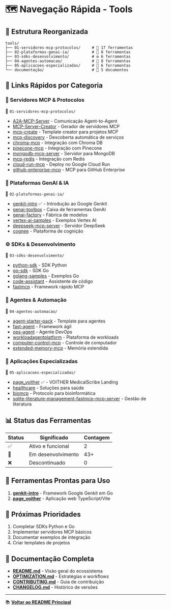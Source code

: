 # 🗺️ Navegação Rápida - Tools

## 📁 Estrutura Reorganizada

```
tools/
├── 01-servidores-mcp-protocolos/     # 🔌 17 ferramentas
├── 02-plataformas-genai-ia/          # 🤖 8 ferramentas
├── 03-sdks-desenvolvimento/          # ⚙️ 6 ferramentas  
├── 04-agentes-automacao/             # 🎯 8 ferramentas
├── 05-aplicacoes-especializadas/     # 🏥 6 ferramentas
└── documentação/                     # 📖 5 documentos
```

## 🔗 Links Rápidos por Categoria

### 🔌 Servidores MCP & Protocolos
📁 `01-servidores-mcp-protocolos/`

- [A2A-MCP-Server](./01-servidores-mcp-protocolos/A2A-MCP-Server/) - Comunicação Agent-to-Agent
- [MCP-Server-Creator](./01-servidores-mcp-protocolos/MCP-Server-Creator/) - Gerador de servidores MCP
- [mcp-create](./01-servidores-mcp-protocolos/mcp-create/) - Template creator para projetos MCP
- [mcp-discovery](./01-servidores-mcp-protocolos/mcp-discovery/) - Descoberta automática de serviços
- [chroma-mcp](./01-servidores-mcp-protocolos/chroma-mcp/) - Integração com Chroma DB
- [pinecone-mcp](./01-servidores-mcp-protocolos/pinecone-mcp/) - Integração com Pinecone
- [mongodb-mcp-server](./01-servidores-mcp-protocolos/mongodb-mcp-server/) - Servidor para MongoDB
- [mcp-redis](./01-servidores-mcp-protocolos/mcp-redis/) - Integração com Redis
- [cloud-run-mcp](./01-servidores-mcp-protocolos/cloud-run-mcp/) - Deploy no Google Cloud Run
- [github-enterprise-mcp](./01-servidores-mcp-protocolos/github-enterprise-mcp/) - MCP para GitHub Enterprise

### 🤖 Plataformas GenAI & IA
📁 `02-plataformas-genai-ia/`

- [genkit-intro](./02-plataformas-genai-ia/genkit-intro/) ✅ - Introdução ao Google Genkit
- [genai-toolbox](./02-plataformas-genai-ia/genai-toolbox/) - Caixa de ferramentas GenAI
- [genai-factory](./02-plataformas-genai-ia/genai-factory/) - Fábrica de modelos
- [vertex-ai-samples](./02-plataformas-genai-ia/vertex-ai-samples/) - Exemplos Vertex AI
- [deepseek-mcp-server](./02-plataformas-genai-ia/deepseek-mcp-server/) - Servidor DeepSeek
- [cognee](./02-plataformas-genai-ia/cognee/) - Plataforma de cognição

### ⚙️ SDKs & Desenvolvimento
📁 `03-sdks-desenvolvimento/`

- [python-sdk](./03-sdks-desenvolvimento/python-sdk/) - SDK Python
- [go-sdk](./03-sdks-desenvolvimento/go-sdk/) - SDK Go
- [golang-samples](./03-sdks-desenvolvimento/golang-samples/) - Exemplos Go
- [code-assistant](./03-sdks-desenvolvimento/code-assistant/) - Assistente de código
- [fastmcp](./03-sdks-desenvolvimento/fastmcp/) - Framework rápido MCP

### 🎯 Agentes & Automação
📁 `04-agentes-automacao/`

- [agent-starter-pack](./04-agentes-automacao/agent-starter-pack/) - Template para agentes
- [fast-agent](./04-agentes-automacao/fast-agent/) - Framework ágil
- [ops-agent](./04-agentes-automacao/ops-agent/) - Agente DevOps
- [workloadagentplatform](./04-agentes-automacao/workloadagentplatform/) - Plataforma de workloads
- [computer-control-mcp](./04-agentes-automacao/computer-control-mcp/) - Controle de computador
- [extended-memory-mcp](./04-agentes-automacao/extended-memory-mcp/) - Memória estendida

### 🏥 Aplicações Especializadas
📁 `05-aplicacoes-especializadas/`

- [page_voither](./05-aplicacoes-especializadas/page_voither/) ✅ - VOITHER MedicalScribe Landing
- [healthcare](./05-aplicacoes-especializadas/healthcare/) - Soluções para saúde
- [biomcp](./05-aplicacoes-especializadas/biomcp/) - Protocolo para bioinformática
- [sqlite-literature-management-fastmcp-mcp-server](./05-aplicacoes-especializadas/sqlite-literature-management-fastmcp-mcp-server/) - Gestão de literatura

## 📊 Status das Ferramentas

| Status | Significado | Contagem |
|--------|-------------|----------|
| ✅ | Ativo e funcional | 2 |
| 🔧 | Em desenvolvimento | 43+ |
| ❌ | Descontinuado | 0 |

## 🚀 Ferramentas Prontas para Uso

1. **[genkit-intro](./02-plataformas-genai-ia/genkit-intro/)** - Framework Google Genkit em Go
2. **[page_voither](./05-aplicacoes-especializadas/page_voither/)** - Aplicação web TypeScript/Vite

## 🎯 Próximas Prioridades

1. Completar SDKs Python e Go
2. Implementar servidores MCP básicos
3. Documentar exemplos de integração
4. Criar templates de projetos

## 📖 Documentação Completa

- **[README.md](./README.md)** - Visão geral do ecossistema
- **[OPTIMIZATION.md](./OPTIMIZATION.md)** - Estratégias e workflows
- **[CONTRIBUTING.md](./CONTRIBUTING.md)** - Guia de contribuição
- **[CHANGELOG.md](./CHANGELOG.md)** - Histórico de versões

---

📚 **[Voltar ao README Principal](./README.md)**